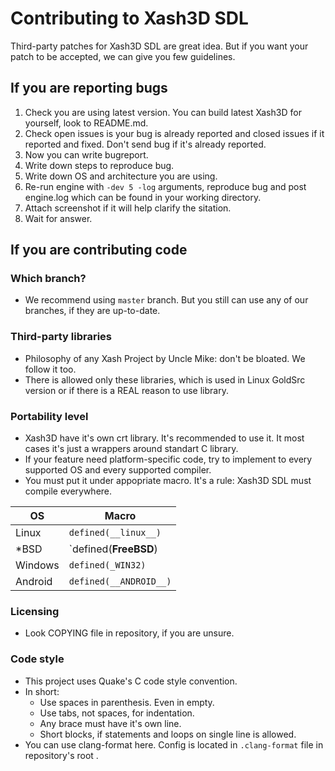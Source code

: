 # Contributing to Xash3D SDL

Third-party patches for Xash3D SDL are great idea. 
But if you want your patch to be accepted, we can give you few guidelines.

## If you are reporting bugs

1. Check you are using latest version. You can build latest Xash3D for yourself, look to README.md.
2. Check open issues is your bug is already reported and closed issues if it reported and fixed. Don't send bug if it's already reported.
3. Now you can write bugreport.
4. Write down steps to reproduce bug.
5. Write down OS and architecture you are using.
6. Re-run engine with `-dev 5 -log` arguments, reproduce bug and post engine.log which can be found in your working directory.
7. Attach screenshot if it will help clarify the sitation.
8. Wait for answer.

## If you are contributing code

### Which branch?

* We recommend using `master` branch. But you still can use any of our branches, if they are up-to-date.

### Third-party libraries

* Philosophy of any Xash Project by Uncle Mike: don't be bloated. We follow it too.
* There is allowed only these libraries, which is used in Linux GoldSrc version or if there is a REAL reason to use library.

### Portability level

* Xash3D have it's own crt library. It's recommended to use it. It most cases it's just a wrappers around standart C library.
* If your feature need platform-specific code, try to implement to every supported OS and every supported compiler.
* You must put it under appopriate macro. It's a rule: Xash3D SDL must compile everywhere.

| OS | Macro |
| -- | ----- |
| Linux | `defined(__linux__)`|
| *BSD | `defined(__FreeBSD__) || defined(__OpenBSD__) || defined(__NetBSD__)` |
| Windows | `defined(_WIN32)` |
| Android | `defined(__ANDROID__)` |

### Licensing

* Look COPYING file in repository, if you are unsure.

### Code style

* This project uses Quake's C code style convention. 
* In short:
  * Use spaces in parenthesis. Even in empty.
  * Use tabs, not spaces, for indentation.
  * Any brace must have it's own line.
  * Short blocks, if statements and loops on single line is allowed.
* You can use clang-format here. Config is located in `.clang-format` file in repository's root .